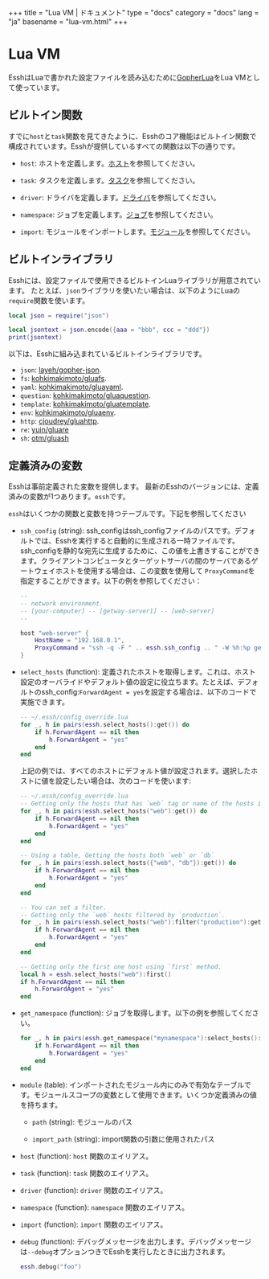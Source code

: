 +++
title = "Lua VM | ドキュメント"
type = "docs"
category = "docs"
lang = "ja"
basename = "lua-vm.html"
+++

# Lua VM

EsshはLuaで書かれた設定ファイルを読み込むために[GopherLua](https://github.com/yuin/gopher-lua)をLua VMとして使っています。

## ビルトイン関数

すでに`host`と`task`関数を見てきたように、Esshのコア機能はビルトイン関数で構成されています。Esshが提供しているすべての関数は以下の通りです。

* `host`: ホストを定義します。[ホスト](/docs/ja/hosts.html)を参照してください。

* `task`: タスクを定義します。[タスク](/docs/ja/tasks.html)を参照してください。

* `driver`: ドライバを定義します。[ドライバ](/docs/ja/drivers.html)を参照してください。

* `namespace`: ジョブを定義します。[ジョブ](/docs/ja/namespaces.html)を参照してください。

* `import`: モジュールをインポートします。[モジュール](/docs/ja/modules.html)を参照してください。

## ビルトインライブラリ

Esshには、設定ファイルで使用できるビルトインLuaライブラリが用意されています。
たとえば、`json`ライブラリを使いたい場合は、以下のようにLuaの`require`関数を使います。

~~~lua
local json = require("json")

local jsontext = json.encode({aaa = "bbb", ccc = "ddd"})
print(jsontext)
~~~

以下は、Esshに組み込まれているビルトインライブラリです。

* `json`: [layeh/gopher-json](https://github.com/layeh/gopher-json).
* `fs`: [kohkimakimoto/gluafs](https://github.com/kohkimakimoto/gluafs).
* `yaml`: [kohkimakimoto/gluayaml](https://github.com/kohkimakimoto/gluayaml).
* `question`: [kohkimakimoto/gluaquestion](https://github.com/kohkimakimoto/gluaquestion).
* `template`: [kohkimakimoto/gluatemplate](https://github.com/kohkimakimoto/gluatemplate).
* `env`: [kohkimakimoto/gluaenv](https://github.com/kohkimakimoto/gluaenv).
* `http`: [cjoudrey/gluahttp](https://github.com/cjoudrey/gluahttp).
* `re`: [yuin/gluare](https://github.com/yuin/gluare)
* `sh`: [otm/gluash](https://github.com/otm/gluash)

## 定義済みの変数

Esshは事前定義された変数を提供します。 最新のEsshのバージョンには、定義済みの変数が1つあります。`essh`です。

`essh`はいくつかの関数と変数を持つテーブルです。下記を参照してください

* `ssh_config` (string): ssh_configはssh_configファイルのパスです。デフォルトでは、Esshを実行すると自動的に生成される一時ファイルです。 ssh_configを静的な宛先に生成するために、この値を上書きすることができます。クライアントコンピュータとターゲットサーバの間のサーバであるゲートウェイホストを使用する場合は、この変数を使用して `ProxyCommand`を指定することができます。以下の例を参照してください：

    ~~~lua
    --
    -- network environment.
    -- [your-computer] -- [getway-server1] -- [web-server]
    --

    host "web-server" {
        HostName = "192.168.0.1",
        ProxyCommand = "ssh -q -F " .. essh.ssh_config .. " -W %h:%p getway-server1",
    }
    ~~~


* `select_hosts` (function): 定義されたホストを取得します。これは、ホスト設定のオーバライドやデフォルト値の設定に役立ちます。たとえば、デフォルトのssh_config:`ForwardAgent = yes`を設定する場合は、以下のコードで実施できます。

    ~~~lua
    -- ~/.essh/config_override.lua
    for _, h in pairs(essh.select_hosts():get()) do
        if h.ForwardAgent == nil then
            h.ForwardAgent = "yes"
        end
    end
    ~~~

    上記の例では、すべてのホストにデフォルト値が設定されます。選択したホストに値を設定したい場合は、次のコードを使います:

    ~~~lua
    -- ~/.essh/config_override.lua
    -- Getting only the hosts that has `web` tag or name of the hosts is `web`.
    for _, h in pairs(essh.select_hosts("web"):get()) do
        if h.ForwardAgent == nil then
            h.ForwardAgent = "yes"
        end
    end

    -- Using a table, Getting the hosts both `web` or `db`
    for _, h in pairs(essh.select_hosts({"web", "db"}):get()) do
        if h.ForwardAgent == nil then
            h.ForwardAgent = "yes"
        end
    end

    -- You can set a filter.
    -- Getting only the `web` hosts filtered by `production`.
    for _, h in pairs(essh.select_hosts("web"):filter("production"):get()) do
        if h.ForwardAgent == nil then
            h.ForwardAgent = "yes"
        end
    end

    -- Getting only the first one host using `first` method.
    local h = essh.select_hosts("web"):first()
    if h.ForwardAgent == nil then
        h.ForwardAgent = "yes"
    end
    ~~~

* `get_namespace` (function): ジョブを取得します。以下の例を参照してください。

    ~~~lua
    for _, h in pairs(essh.get_namespace("mynamespace"):select_hosts():get()) do
        if h.ForwardAgent == nil then
            h.ForwardAgent = "yes"
        end
    end
    ~~~

* `module` (table): インポートされたモジュール内にのみで有効なテーブルです。モジュールスコープの変数として使用できます。いくつか定義済みの値を持ちます。

    * `path` (string): モジュールのパス
    
    * `import_path` (string): import関数の引数に使用されたパス

* `host` (function): `host` 関数のエイリアス。

* `task` (function): `task` 関数のエイリアス。

* `driver` (function): `driver` 関数のエイリアス。

* `namespace` (function): `namespace` 関数のエイリアス。

* `import` (function): `import` 関数のエイリアス。

* `debug` (function): デバッグメッセージを出力します。デバッグメッセージは`--debug`オプションつきでEsshを実行したときに出力されます。

    ~~~~lua
    essh.debug("foo")
    ~~~~
